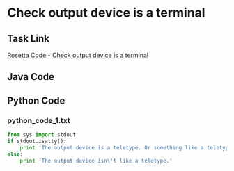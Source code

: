 # Check output device is a terminal

## Task Link
[Rosetta Code - Check output device is a terminal](https://rosettacode.org/wiki/Check_output_device_is_a_terminal)

## Java Code
## Python Code
### python_code_1.txt
```python
from sys import stdout
if stdout.isatty():
    print 'The output device is a teletype. Or something like a teletype.'
else:
    print 'The output device isn\'t like a teletype.'

```

